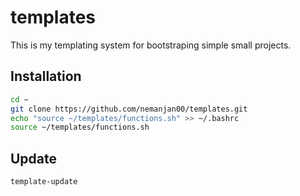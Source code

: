 # templates

This is my templating system for bootstraping simple small projects. 

## Installation

```bash
cd ~
git clone https://github.com/nemanjan00/templates.git
echo "source ~/templates/functions.sh" >> ~/.bashrc
source ~/templates/functions.sh
```

## Update

```bash
template-update
```
